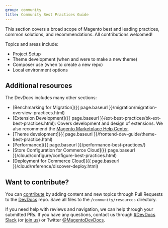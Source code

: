 ```yaml
---
group: community
title: Community Best Practices Guide
---
```


This section covers a broad scope of Magento best and leading practices, common solutions, and recommendations. All contributions welcomed!

Topics and areas include:

* Project Setup
* Theme development (when and were to make a new theme)
* Composer use (when to create a new repo)
* Local environment options

## Additional resources

The DevDocs includes many other sections:

- [Benchmarking for Migration]({{ page.baseurl }}/migration/migration-overview-practices.html)
- [Extension Development]({{ page.baseurl }}/ext-best-practices/bk-ext-best-practices.html): Covers development and design of extensions. We also recommend the [Magento Marketplace Help Center](https://marketplacesupport.magento.com/hc/en-us).
- [Theme development]({{ page.baseurl }}/frontend-dev-guide/theme-best-practice.html)
- [Performance]({{ page.baseurl }}/performance-best-practices/)
- [Store Configuration for Commerce Cloud]({{ page.baseurl }}/cloud/configure/configure-best-practices.html)
- [Deployment for Commerce Cloud]({{ page.baseurl }}/cloud/reference/discover-deploy.html)

## Want to contribute?

You can [contribute](https://github.com/magento/devdocs/blob/master/.github/CONTRIBUTING.md) by adding content and new topics through Pull Requests to the [DevDocs](https://github.com/magento/devdocs) repo. Save all files to the `/community/resources` directory.

If you need help with reviews and navigation, we can help through your submitted PRs. If you have any questions, contact us through [#DevDocs Slack](https://github.com/magento/devdocs/blob/master/.github/CONTRIBUTING.md) (or [join us](https://t.co/9HImUyCmyh)) or Twitter [@MagentoDevDocs](https://twitter.com/MagentoDevDocs).


